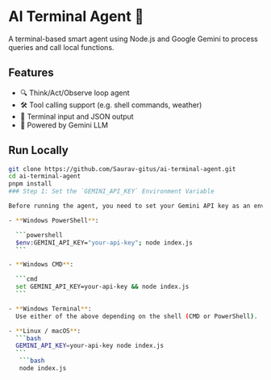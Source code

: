 # AI Terminal Agent 🤖

A terminal-based smart agent using Node.js and Google Gemini to process queries and call local functions.

## Features

- 🔍 Think/Act/Observe loop agent
- 🛠️ Tool calling support (e.g. shell commands, weather)
- 💬 Terminal input and JSON output
- 🤖 Powered by Gemini LLM

## Run Locally

````bash
git clone https://github.com/Saurav-gitus/ai-terminal-agent.git
cd ai-terminal-agent
pnpm install
### Step 1: Set the `GEMINI_API_KEY` Environment Variable

Before running the agent, you need to set your Gemini API key as an environment variable.

- **Windows PowerShell**:

  ```powershell
  $env:GEMINI_API_KEY="your-api-key"; node index.js
  ```

- **Windows CMD**:

  ```cmd
  set GEMINI_API_KEY=your-api-key && node index.js
  ```

- **Windows Terminal**:
  Use either of the above depending on the shell (CMD or PowerShell).

- **Linux / macOS**:
  ```bash
  GEMINI_API_KEY=your-api-key node index.js
  ```
   ```bash
   node index.js
````

```

```
